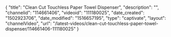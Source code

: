 {
    "title": "Clean Cut Touchless Paper Towel Dispenser",
    "description": "",
    "channelid": "114661406",
    "videoid": "111180025",
    "date_created": "1502923706",
    "date_modified": "1516657195",
    "type": "captivate",
    "layout": "channelVideo",
    "url": "\/latest-videos\/clean-cut-touchless-paper-towel-dispenser\/114661406-111180025"
}